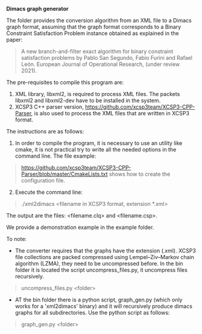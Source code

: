 
**Dimacs graph generator**

The folder provides the conversion algorithm from an XML file to a Dimacs graph format, assuming that the graph format corresponds to a Binary Constraint Satisfaction Problem instance obtained as explained in the paper:

> A new branch-and-filter exact algorithm for binary constraint satisfaction problems
by Pablo San Segundo, Fabio Furini and Rafael León. European Journal of Operational Research, (under review 2021).

The pre-requisites to compile this program are:

1. XML library, libxml2, is required to process XML files. The packets libxml2 and libxml2-dev have to be installed in the system.
2. XCSP3 C++ parser version, https://github.com/xcsp3team/XCSP3-CPP-Parser, is also used to process the XML files that are written in XCSP3 format.

The instructions are as follows:

1. In order to compile the program, it is necessary to use an utility like cmake, it is not practical try to write all the needed options in the command line. The file example:
> https://github.com/xcsp3team/XCSP3-CPP-Parser/blob/master/CmakeLists.txt shows how to create the configuration file.

2. Execute the command line:

> ./xml2dimacs <filename in XCSP3 format, extension *.xml>

The output are the files: <filename.clq> and <filename.csp>.

We provide a demonstration example in the example folder.

To note:

* The converter requires that the graphs have the extension (.xml). XCSP3 file collections are packed compressed using Lempel–Ziv–Markov chain algorithm (LZMA), they need to be uncompressed before. In the bin folder it is located the script uncompress_files.py, it uncompress files recursively.

> uncompress\_files.py \<folder>

* AT the bin folder there is a python script, graph\_gen.py (which only works for a 'xml2dimacs' binary) and it will recursively produce dimacs graphs for all subdirectories. Use the python script as follows:

> graph\_gen.py \<folder>


